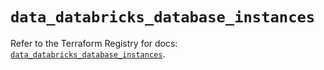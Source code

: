# `data_databricks_database_instances`

Refer to the Terraform Registry for docs: [`data_databricks_database_instances`](https://registry.terraform.io/providers/databricks/databricks/1.85.0/docs/data-sources/database_instances).

